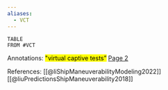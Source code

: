 ```yaml
---
aliases:
  - VCT
---
```

```dataview 
TABLE
FROM #VCT  

```


Annotations:
<mark class="hltr-yellow">"virtual captive tests”</mark> [Page 2](zotero://open-pdf/library/items/GHSB3SIB?page=2&annotation=PYYNEWF4) 

References:
[[@liShipManeuverabilityModeling2022]]
[[@liuPredictionsShipManeuverability2018]]
